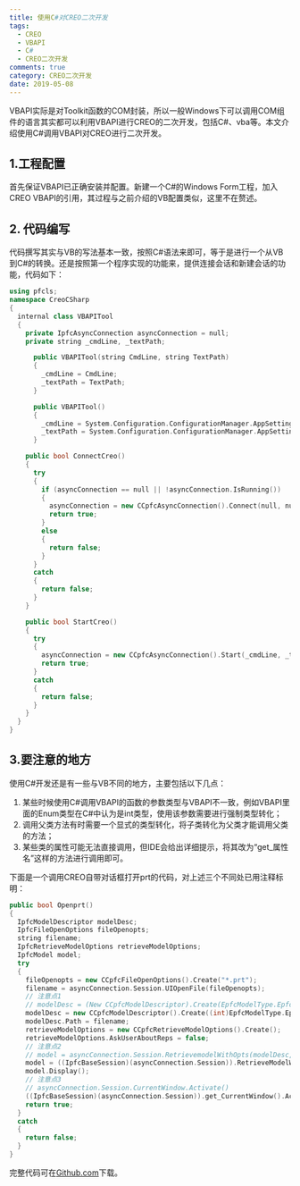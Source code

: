 ```yaml
---
title: 使用C#对CREO二次开发
tags:
  - CREO
  - VBAPI
  - C#
  - CREO二次开发
comments: true
category: CREO二次开发
date: 2019-05-08
---
```


VBAPI实际是对Toolkit函数的COM封装，所以一般Windows下可以调用COM组件的语言其实都可以利用VBAPI进行CREO的二次开发，包括C#、vba等。本文介绍使用C#调用VBAPI对CREO进行二次开发。

## 1.工程配置

首先保证VBAPI已正确安装并配置。新建一个C#的Windows Form工程，加入CREO VBAPI的引用，其过程与之前介绍的VB配置类似，这里不在赘述。

## 2. 代码编写

代码撰写其实与VB的写法基本一致，按照C#语法来即可，等于是进行一个从VB到C#的转换。还是按照第一个程序实现的功能来，提供连接会话和新建会话的功能，代码如下：

```cpp
using pfcls;
namespace CreoCSharp
{
  internal class VBAPITool
  {
    private IpfcAsyncConnection asyncConnection = null;
    private string _cmdLine, _textPath;

      public VBAPITool(string CmdLine, string TextPath)
      {
        _cmdLine = CmdLine;
        _textPath = TextPath;
      }

      public VBAPITool()
      {
        _cmdLine = System.Configuration.ConfigurationManager.AppSettings.Get("CmdLine");
        _textPath = System.Configuration.ConfigurationManager.AppSettings.Get("TextPath");
      }

    public bool ConnectCreo()
    {
      try
      {
        if (asyncConnection == null || !asyncConnection.IsRunning())
        {
          asyncConnection = new CCpfcAsyncConnection().Connect(null, null, null, null);
          return true;
        }
        else
        {
          return false;
        }
      }
      catch
      {
        return false;
      }
    }

    public bool StartCreo()
    {
      try
      {
        asyncConnection = new CCpfcAsyncConnection().Start(_cmdLine, _textPath);
        return true;
      }
      catch
      {
        return false;
      }
    }
  }
}
```

## 3.要注意的地方

使用C#开发还是有一些与VB不同的地方，主要包括以下几点：

1. 某些时候使用C#调用VBAPI的函数的参数类型与VBAPI不一致，例如VBAPI里面的Enum类型在C#中认为是int类型，使用该参数需要进行强制类型转化；
2. 调用父类方法有时需要一个显式的类型转化，将子类转化为父类才能调用父类的方法；
3. 某些类的属性可能无法直接调用，但IDE会给出详细提示，将其改为“get_属性名”这样的方法进行调用即可。

下面是一个调用CREO自带对话框打开prt的代码，对上述三个不同处已用注释标明：

```cpp
public bool Openprt()
{
  IpfcModelDescriptor modelDesc;
  IpfcFileOpenOptions fileOpenopts;
  string filename;
  IpfcRetrieveModelOptions retrieveModelOptions;
  IpfcModel model;
  try
  {
    fileOpenopts = new CCpfcFileOpenOptions().Create("*.prt");
    filename = asyncConnection.Session.UIOpenFile(fileOpenopts);
    // 注意点1
    // modelDesc = (New CCpfcModelDescriptor).Create(EpfcModelType.EpfcMDL_PART, Nothing, Nothing)
    modelDesc = new CCpfcModelDescriptor().Create((int)EpfcModelType.EpfcMDL_PART, null, null); 
    modelDesc.Path = filename;
    retrieveModelOptions = new CCpfcRetrieveModelOptions().Create();
    retrieveModelOptions.AskUserAboutReps = false;
    // 注意点2
    // model = asyncConnection.Session.RetrievemodelWithOpts(modelDesc, retrieveModelOptions)
    model = ((IpfcBaseSession)(asyncConnection.Session)).RetrieveModelWithOpts(modelDesc, retrieveModelOptions);     
    model.Display();
    // 注意点3
    // asyncConnection.Session.CurrentWindow.Activate()
    ((IpfcBaseSession)(asyncConnection.Session)).get_CurrentWindow().Activate(); 
    return true;
  }
  catch
  {
    return false;
  }
}
```

完整代码可在<a href="https://github.com/slacker-HD/creo_vbapi" target="_blank">Github.com</a>下载。